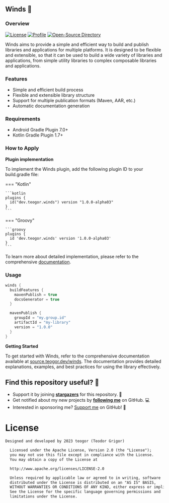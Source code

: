 ## Winds 🍃

### Overview

[![License](https://img.shields.io/badge/License-Apache%202.0-blue.svg)](https://opensource.org/licenses/Apache-2.0)
[![Profile](https://source.teogor.dev/badges/teogor-github.svg)](https://github.com/teogor)
[![Open-Source Directory](https://source.teogor.dev/badges/teogor-dev.svg)](https://source.teogor.dev)

Winds aims to provide a simple and efficient way to build and publish libraries and applications for
multiple platforms. It is designed to be flexible and extensible, so that it can be used to build a
wide variety of libraries and applications, from simple utility libraries to complex composable
libraries and applications.

### Features

* Simple and efficient build process
* Flexible and extensible library structure
* Support for multiple publication formats (Maven, AAR, etc.)
* Automatic documentation generation

### Requirements

* Android Gradle Plugin 7.0+
* Kotlin Gradle Plugin 1.7+

### How to Apply

**Plugin implementation**

To implement the Winds plugin, add the following plugin ID to your build.gradle file:

=== "Kotlin"

    ```kotlin
    plugins {
      id("dev.teogor.winds") version "1.0.0-alpha03"
    }
    ```

=== "Groovy"

    ```groovy
    plugins {
      id 'dev.teogor.winds' version '1.0.0-alpha03'
    }
    ```

To learn more about detailed implementation, please refer to the
comprehensive [documentation](releases.md).

### Usage

```kotlin
winds {
  buildFeatures {
    mavenPublish = true
    docsGenerator = true
  }

  mavenPublish {
    groupId = "my.group.id"
    artifactId = "my-library"
    version = "1.0.0"
  }
}
```

**Getting Started**

To get started with Winds, refer to the comprehensive documentation available at
[source.teogor.dev/winds](https://source.teogor.dev/winds). The documentation provides
detailed explanations, examples, and best practices for using the library effectively.

## Find this repository useful? 🩷

* Support it by joining __[stargazers](https://github.com/teogor/winds/stargazers)__ for this
  repository. 📁
* Get notified about my new projects by __[following me](https://github.com/teogor)__ on GitHub. 💻
* Interested in sponsoring me? [Support me](sponsor.md) on GitHub! 🤝

# License

```xml
Designed and developed by 2023 teogor (Teodor Grigor)

  Licensed under the Apache License, Version 2.0 (the "License");
  you may not use this file except in compliance with the License.
  You may obtain a copy of the License at

  http://www.apache.org/licenses/LICENSE-2.0

  Unless required by applicable law or agreed to in writing, software
  distributed under the License is distributed on an "AS IS" BASIS,
  WITHOUT WARRANTIES OR CONDITIONS OF ANY KIND, either express or implied.
  See the License for the specific language governing permissions and
  limitations under the License.
```
